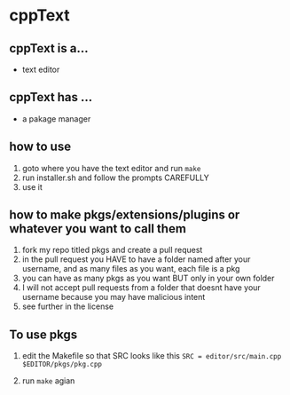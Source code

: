 # cppText

## cppText is a...
- text editor

## cppText has ...
- a pakage manager

## how to use
1. goto where you have the text editor and run `make` 
2. run installer.sh and follow the prompts CAREFULLY
3. use it

## how to make pkgs/extensions/plugins or whatever you want to call them
1. fork my repo titled pkgs and create a pull request
2. in the pull request you HAVE to have a folder named after your username, and as many files as you want, each file is a pkg
3. you can have as many pkgs as you want BUT only in your own folder
4. I will not accept pull requests from a folder that doesnt have your username because you may have malicious intent
5. see further in the license

## To use pkgs
1. edit the Makefile so that SRC looks like this `SRC = editor/src/main.cpp $EDITOR/pkgs/pkg.cpp`

2. run `make` agian

